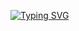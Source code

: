 

[![Typing SVG](https://readme-typing-svg.herokuapp.com?duration=2500&lines=Hi+there%2C+I+am+beginner+coder;I+learn+on+freeCodeCamp.org+;Check+out+my+repositories+)](https://git.io/typing-svg)

<!--
**b4c1c/b4c1c** is a ✨ _special_ ✨ repository because its `README.md` (this file) appears on your GitHub profile.
### Hi there 👋

Here are some ideas to get you started:

- 🔭 I’m currently working on ...
- 🌱 I’m currently learning ...
- 👯 I’m looking to collaborate on ...
- 🤔 I’m looking for help with ...
- 💬 Ask me about ...
- 📫 How to reach me: ...
- 😄 Pronouns: ...
- ⚡ Fun fact: ...
-->
